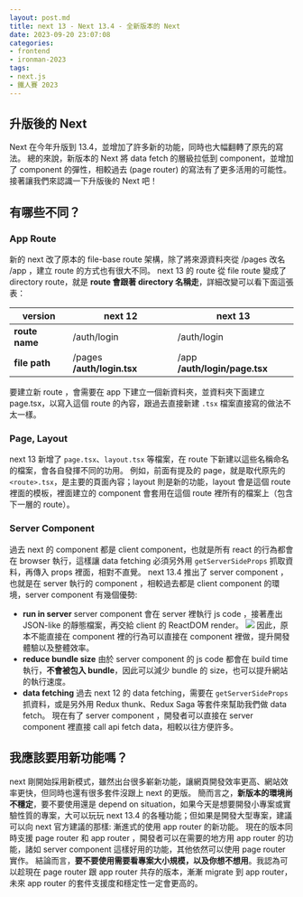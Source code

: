 ```yaml
---
layout: post.md
title: next 13 - Next 13.4 - 全新版本的 Next
date: 2023-09-20 23:07:08
categories:
- frontend
- ironman-2023
tags: 
- next.js
- 鐵人賽 2023
---
```


## 升版後的 Next
Next 在今年升版到 13.4，並增加了許多新的功能，同時也大幅翻轉了原先的寫法。
總的來說，新版本的 Next 將 data fetch 的層級拉低到 component，並增加了 component 的彈性，相較過去 (page router) 的寫法有了更多活用的可能性。
接著讓我們來認識一下升版後的 Next 吧！

<!--more-->

## 有哪些不同？
### App Route
新的 next 改了原本的 file-base route 架構，除了將來源資料夾從 /pages 改名 /app ，建立 route 的方式也有很大不同。
next 13 的 route 從 file route 變成了 directory route，就是 **route 會跟著 directory 名稱走**，詳細改變可以看下面這張表：


| version | next 12 | next 13 |
| -------- | -------- | -------- |
| **route name** | /auth/login | /auth/login |
| **file path** | /pages **/auth/login.tsx** | /app **/auth/login/page.tsx** |

要建立新 route ，會需要在 app 下建立一個新資料夾，並資料夾下面建立 page.tsx，以寫入這個 route 的內容，跟過去直接新建 `.tsx` 檔案直接寫的做法不太一樣。

### Page, Layout
next 13 新增了 `page.tsx`、`layout.tsx` 等檔案，在 route 下新建以這些名稱命名的檔案，會各自發揮不同的功用。
例如，前面有提及的 page，就是取代原先的 `<route>.tsx`，是主要的頁面內容；layout 則是新的功能，layout 會是這個 route 裡面的模板，裡面建立的 component 會套用在這個 route 裡所有的檔案上（包含下一層的 route）。

### Server Component
過去 next 的 component 都是 client component，也就是所有 react 的行為都會在 browser 執行，這樣讓 data fetching 必須另外用 `getServerSideProps` 抓取資料，再傳入 props 裡面，相對不直覺。
next 13.4 推出了 server component ，也就是在 server 執行的 component ，相較過去都是 client component 的環境，server component 有幾個優勢:
- **run in server**
server component 會在 server 裡執行 js code ，接著產出 JSON-like 的靜態檔案，再交給 client 的 ReactDOM render。
![](https://mermaid.ink/img/IGZsb3djaGFydCBMUgoJc3RlcDFbZmV0Y2ggZGF0YSBhbmQgcnVuIGpzIGluIHNlcnZlcl0KICAgIHN0ZXAyW2dlbmVyYXRlIEpTT04tbGlrZSBmaWxlIGFuZCBzZW5kIHRvIGNsaWVudF0KICAgIHN0ZXAzW3NlbmQgdG8gcmVhY3RET00gYW5kIHJlbmRlcl0KICAgIHN0ZXAxLS0-c3RlcDItLT5zdGVwMwo)
因此，原本不能直接在 component 裡的行為可以直接在 component 裡做，提升開發體驗以及整體效率。
- **reduce bundle size**
由於 server component 的 js code 都會在 build time 執行，**不會被包入 bundle**，因此可以減少 bundle 的 size，也可以提升網站的執行速度。
- **data fetching**
過去 next 12 的 data fetching，需要在 `getServerSideProps` 抓資料，或是另外用 Redux thunk、Redux Saga 等套件來幫助我們做 data fetch。
現在有了 server component ，開發者可以直接在 server component 裡直接 call api fetch data，相較以往方便許多。

## 我應該要用新功能嗎？
next 剛開始採用新模式，雖然出台很多嶄新功能，讓網頁開發效率更高、網站效率更快，但同時也還有很多套件沒跟上 next 的更版。
簡而言之，**新版本的環境尚不穩定**，要不要使用還是 depend on situation，如果今天是想要開發小專案或實驗性質的專案，大可以玩玩 next 13.4 的各種功能；但如果是開發大型專案，建議可以向 next 官方建議的那樣: 漸進式的使用 app router 的新功能。
現在的版本同時支援 page router 和 app router ，開發者可以在需要的地方用 app router 的功能，諸如 server component 這樣好用的功能，其他依然可以使用 page router 實作。
結論而言，**要不要使用需要看專案大小規模，以及你想不想用**。我認為可以趁現在 page router 跟 app router 共存的版本，漸漸 migrate 到 app router，未來 app router 的套件支援度和穩定性一定會更高的。